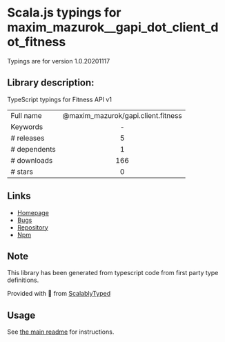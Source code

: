 
# Scala.js typings for maxim_mazurok__gapi_dot_client_dot_fitness

Typings are for version 1.0.20201117

## Library description:
TypeScript typings for Fitness API v1

|                    |                 |
| ------------------ | :-------------: |
| Full name          | @maxim_mazurok/gapi.client.fitness |
| Keywords           | - |
| # releases         | 5 |
| # dependents       | 1 |
| # downloads        | 166 |
| # stars            | 0 |

## Links
- [Homepage](https://github.com/Maxim-Mazurok/google-api-typings-generator#readme)
- [Bugs](https://github.com/Maxim-Mazurok/google-api-typings-generator/issues)
- [Repository](https://github.com/Maxim-Mazurok/google-api-typings-generator)
- [Npm](https://www.npmjs.com/package/%40maxim_mazurok%2Fgapi.client.fitness)
    


## Note
This library has been generated from typescript code from first party type definitions.

Provided with :purple_heart: from [ScalablyTyped](https://github.com/oyvindberg/ScalablyTyped)

## Usage
See [the main readme](../../readme.md) for instructions.


